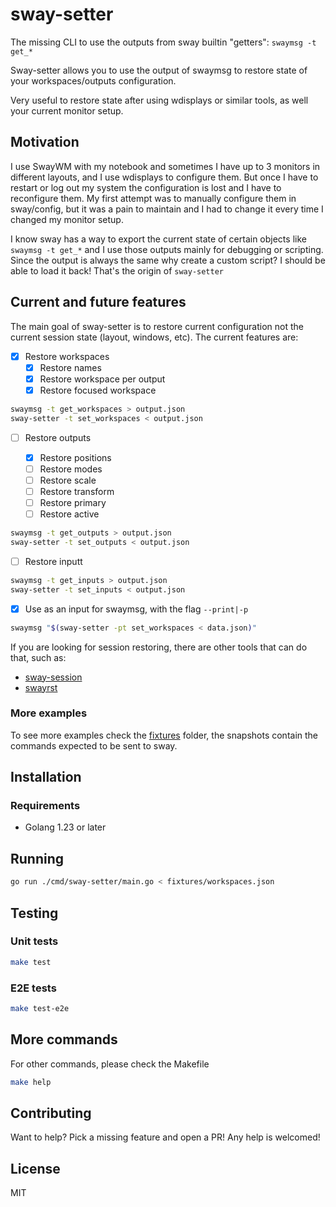 # sway-setter

The missing CLI to use the outputs from sway builtin "getters": `swaymsg -t get_*`

Sway-setter allows you to use the output of swaymsg to restore state of your workspaces/outputs configuration.

Very useful to restore state after using wdisplays or similar tools, as well your current monitor setup.

## Motivation

I use SwayWM with my notebook and sometimes I have up to 3 monitors in different layouts, and I use wdisplays to configure them. But once I have to restart or log out my system the configuration is lost and I have to reconfigure them. My first attempt was to manually configure them in sway/config, but it was a pain to maintain and I had to change it every time I changed my monitor setup.

I know sway has a way to export the current state of certain objects like `swaymsg -t get_*` and I use those outputs mainly for debugging or scripting. Since the output is always the same why create a custom script? I should be able to load it back! That's the origin of `sway-setter`

## Current and future features

The main goal of sway-setter is to restore current configuration not the current session state (layout, windows, etc). 
The current features are:

- [x] Restore workspaces
  - [x] Restore names
  - [x] Restore workspace per output
  - [x] Restore focused workspace

```bash
swaymsg -t get_workspaces > output.json
sway-setter -t set_workspaces < output.json
```

- [ ] Restore outputs 

  - [x] Restore positions
  - [ ] Restore modes
  - [ ] Restore scale
  - [ ] Restore transform
  - [ ] Restore primary
  - [ ] Restore active

```bash
swaymsg -t get_outputs > output.json
sway-setter -t set_outputs < output.json
```

- [ ] Restore inputt

```bash
swaymsg -t get_inputs > output.json
sway-setter -t set_inputs < output.json
```

- [x] Use as an input for swaymsg, with the flag `--print|-p`

```bash
swaymsg "$(sway-setter -pt set_workspaces < data.json)"
```

If you are looking for session restoring, there are other tools that can do that, such as:

 - [sway-session](https://github.com/gumieri/sway-session)
 - [swayrst](https://github.com/Nama/swayrst)

### More examples

To see more examples check the [fixtures](./fixtures) folder, the snapshots contain the commands expected to be sent to sway.

## Installation

### Requirements

 - Golang 1.23 or later

## Running

```bash
go run ./cmd/sway-setter/main.go < fixtures/workspaces.json
```

## Testing

### Unit tests

```bash
make test
```

### E2E tests

```bash
make test-e2e
```

## More commands

For other commands, please check the Makefile

```bash
make help
```

## Contributing

Want to help? Pick a missing feature and open a PR! Any help is welcomed!

## License

MIT
